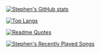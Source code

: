 [![Stephen's GitHub stats](https://github-readme-stats.vercel.app/api?username=smonroe6&show_icons=true&theme=dark&title_color=FF8200&text_color=58595B&icon_color=FF8200&count_private=true)](https://github.com/smonroe6)

[![Top Langs](https://github-readme-stats.vercel.app/api/top-langs/?username=smonroe6)](https://github.com/smonroe6)

[![Readme Quotes](https://quotes-github-readme.vercel.app/api?type=horizontal&theme=dark)](https://github.com/smonroe6)

[![Stephen's Recently Played Songs](https://spotify-recently-played-readme.vercel.app/api?user=spiderlaxboy18&unique=true)](https://open.spotify.com/user/spiderlaxboy18)

<!--
**smonroe6/smonroe6** is a ✨ _special_ ✨ repository because its `README.md` (this file) appears on your GitHub profile.

Here are some ideas to get you started:

- 🔭 I’m currently working on ...
- 🌱 I’m currently learning ...
- 👯 I’m looking to collaborate on ...
- 🤔 I’m looking for help with ...
- 💬 Ask me about ...
- 📫 How to reach me: ...
- 😄 Pronouns: ...
- ⚡ Fun fact: ...
-->

